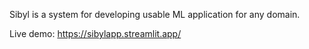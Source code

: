 Sibyl is a system for developing usable ML application for any domain. 

Live demo: https://sibylapp.streamlit.app/
